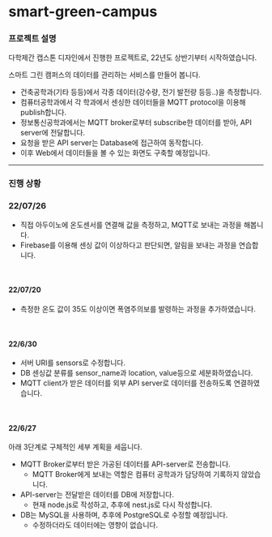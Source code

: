 # smart-green-campus
### 프로젝트 설명
다학제간 캡스톤 디자인에서 진행한 프로젝트로, 22년도 상반기부터 시작하였습니다.


스마트 그린 캠퍼스의 데이터를 관리하는 서비스를 만들어 봅니다.
- 건축공학과(기타 등등)에서 각종 데이터(강수량, 전기 발전량 등등..)을 측정합니다.
- 컴퓨터공학과에서 각 학과에서 센싱한 데이터들을 MQTT protocol을 이용해 publish합니다.
- 정보통신공학과에서는 MQTT broker로부터 subscribe한 데이터를 받아, API server에 전달합니다.
- 요청을 받은 API server는 Database에 접근하여 동작합니다.
- 이후 Web에서 데이터들을 볼 수 있는 화면도 구축할 예정입니다.


-----
### 진행 상황
### 22/07/26
- 직접 아두이노에 온도센서를 연결해 값을 측정하고, MQTT로 보내는 과정을 해봅니다.
- Firebase를 이용해 센싱 값이 이상하다고 판단되면, 알림을 보내는 과정을 연습합니다.


<br/>

#### 22/07/20
- 측정한 온도 값이 35도 이상이면 폭염주의보를 발령하는 과정을 추가하였습니다.

<br/>

#### 22/6/30
- 서버 URI를 sensors로 수정합니다.
- DB 센싱값 분류를 sensor_name과 location, value등으로 세분화하였습니다.
- MQTT client가 받은 데이터를 외부 API server로 데이터를 전송하도록 연결하였습니다.

<br/>

#### 22/6/27 
아래 3단계로 구체적인 세부 계획을 세웁니다.

- MQTT Broker로부터 받은 가공된 데이터를 API-server로 전송합니다.
    - MQTT Broker에게 보내는 역할은 컴퓨터 공학과가 담당하여 기록하지 않았습니다.
- API-server는 전달받은 데이터를 DB에 저장합니다.
    - 현재 node.js로 작성하고, 추후에 nest.js로 다시 작성합니다.
- DB는 MySQL을 사용하며, 추후에 PostgreSQL로 수정할 예정입니다.
    - 수정하더라도 데이터에는 영향이 없습니다.

